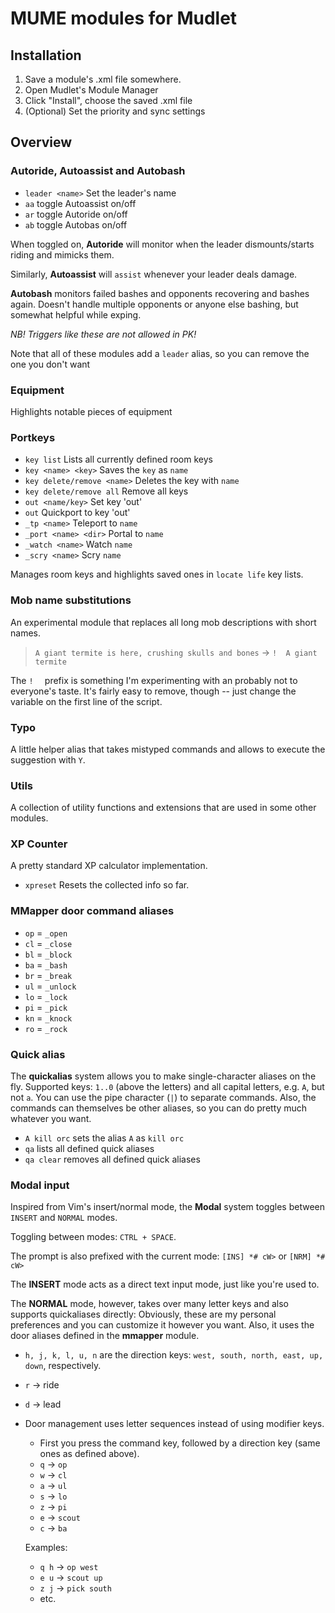 # MUME modules for Mudlet

## Installation

1) Save a module's .xml file somewhere.
2) Open Mudlet's Module Manager
3) Click "Install", choose the saved .xml file
4) (Optional) Set the priority and sync settings

## Overview

### Autoride, Autoassist and Autobash

- `leader <name>` Set the leader's name
- `aa` toggle Autoassist on/off
- `ar` toggle Autoride on/off
- `ab` toggle Autobas on/off

When toggled on, __Autoride__ will monitor when the leader dismounts/starts riding and mimicks them.

Similarly, __Autoassist__ will `assist` whenever your leader deals damage.

__Autobash__ monitors failed bashes and opponents recovering and bashes again. Doesn't handle multiple
opponents or anyone else bashing, but somewhat helpful while exping.

_NB! Triggers like these are not allowed in PK!_

Note that all of these modules add a `leader` alias, so you can remove the one you don't want

### Equipment

Highlights notable pieces of equipment

### Portkeys
- `key list` Lists all currently defined room keys
- `key <name> <key>` Saves the `key` as `name`
- `key delete/remove <name>` Deletes the key with `name`
- `key delete/remove all` Remove all keys
- `out <name/key>` Set key 'out'
- `out` Quickport to key 'out'
- `_tp <name>` Teleport to `name`
- `_port <name> <dir>` Portal to `name`
- `_watch <name>` Watch `name`
- `_scry <name>` Scry `name`

Manages room keys and highlights saved ones in `locate life` key lists.

### Mob name substitutions

An experimental module that replaces all long mob descriptions with short names.

> `A giant termite is here, crushing skulls and bones` -> `!  A giant termite`

The `!  ` prefix is something I'm experimenting with an probably not to everyone's taste. It's fairly easy to remove, though -- just change the variable on the first line of the script.

### Typo

A little helper alias that takes mistyped commands and allows to execute the suggestion with `Y`.

### Utils

A collection of utility functions and extensions that are used in some other modules.

### XP Counter

A pretty standard XP calculator implementation.
- `xpreset` Resets the collected info so far.

### MMapper door command aliases
- `op` = `_open`
- `cl` = `_close`
- `bl` = `_block`
- `ba` = `_bash`
- `br` = `_break`
- `ul` = `_unlock`
- `lo` = `_lock`
- `pi` = `_pick`
- `kn` = `_knock`
- `ro` = `_rock`

### Quick alias

The __quickalias__ system allows you to make single-character aliases on the fly.
Supported keys: `1..0` (above the letters) and all capital letters, e.g. `A`, but not `a`. You can use the pipe character (`|`) to separate commands. Also, the commands can themselves be other aliases, so you can do pretty much whatever you want.

- `A kill orc` sets the alias `A` as `kill orc`
- `qa` lists all defined quick aliases
- `qa clear` removes all defined quick aliases

### Modal input

Inspired from Vim's insert/normal mode, the __Modal__ system toggles between `INSERT` and `NORMAL` modes.

Toggling between modes: `CTRL + SPACE`.

The prompt is also prefixed with the current mode: `[INS] *# cW>` or `[NRM] *# cW>`

The __INSERT__ mode acts as a direct text input mode, just like you're used to.

The __NORMAL__ mode, however, takes over many letter keys and also supports quickaliases directly:
Obviously, these are my personal preferences and you can customize it however you want. Also, it uses the door aliases defined in the __mmapper__ module.

- `h, j, k, l, u, n` are the direction keys: `west, south, north, east, up, down`, respectively.
- `r` -> ride
- `d` -> lead
- Door management uses letter sequences instead of using modifier keys.
  - First you press the command key, followed by a direction key (same ones as defined above).
  - `q` -> `op`
  - `w` -> `cl`
  - `a` -> `ul`
  - `s` -> `lo`
  - `z` -> `pi`
  - `e` -> `scout`
  - `c` -> `ba`

  Examples:
  - `q h` -> `op west`
  - `e u` -> `scout up`
  - `z j` -> `pick south`
  - etc.
